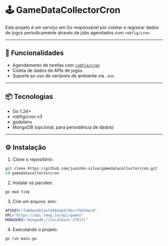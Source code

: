 # 🕹️ GameDataCollectorCron

Este projeto é um serviço em Go responsável por coletar e registrar dados de jogos periodicamente através de jobs agendados com `robfig/cron`

---

## 🚀 Funcionalidades

- Agendamento de tarefas com [`robfig/cron`](https://github.com/robfig/cron)
- Coleta de dados de APIs de jogos 
- Suporte ao uso de variáveis de ambiente via `.env`

---

## 📦 Tecnologias

- Go 1.24+
- robfig/cron v3
- godotenv
- MongoDB (opcional, para persistência de dados)

---

## ⚙️ Instalação

1. Clone o repositório:

```bash
git clone https://github.com/juninho-silva/gamedatacollectorcron.git
cd gamedatacollectorcron
```
2. Instalar os pacotes:

```bash
go mod tidy
```

3. Crie um arquivo .env:

```bash
APIKEY="fa80ea3611ef4484a6475bccfb634ec8"
URL="https://api.rawg.io/api/games"
MONGOURI="mongodb://localhost:27017/"
```

4. Executando o projeto:

```bash
go run main.go
```